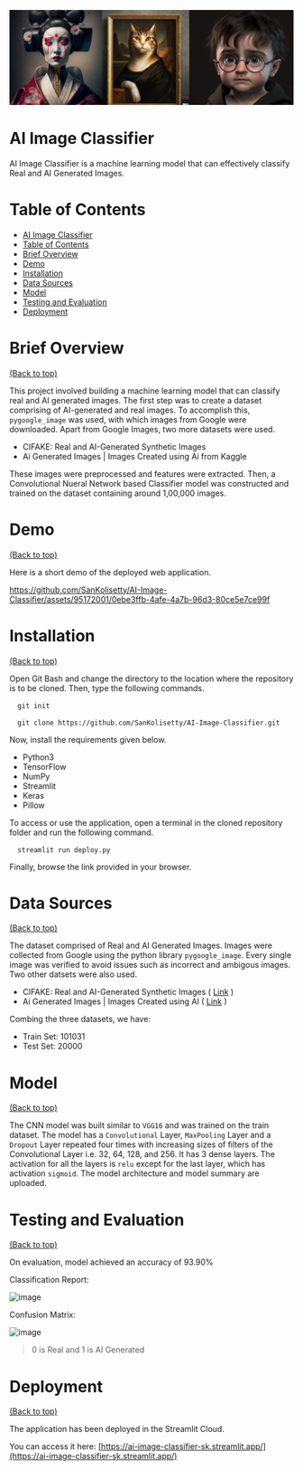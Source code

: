 ![Banner](./banneraiimg.jpg)

# AI Image Classifier

AI Image Classifier is a machine learning model that can effectively classify Real and AI Generated Images.

# Table of Contents

- [AI Image Classifier](#ai-image-classifier)
- [Table of Contents](#table-of-contents)
- [Brief Overview](#brief-overview)
- [Demo](#demo)
- [Installation](#installation)
- [Data Sources](#data-sources)
- [Model](#model)
- [Testing and Evaluation](#testing-and-evaluation)
- [Deployment](#deployment)

# Brief Overview
[(Back to top)](#table-of-contents)

This project involved building a machine learning model that can classify real and AI generated images. The first step was to create a dataset comprising of AI-generated and real images. To accomplish this, `pygoogle_image` was used, with which images from Google were downloaded. Apart from Google Images, two more datasets were used.

- CIFAKE: Real and AI-Generated Synthetic Images 
- Ai Generated Images | Images Created using Ai from Kaggle

These images were preprocessed and features were extracted. Then, a Convolutional Nueral Network based Classifier model was constructed and trained on the dataset containing around 1,00,000 images.

# Demo
[(Back to top)](#table-of-contents)

Here is a short demo of the deployed web application.

https://github.com/SanKolisetty/AI-Image-Classifier/assets/95172001/0ebe3ffb-4afe-4a7b-96d3-80ce5e7ce99f

# Installation
[(Back to top)](#table-of-contents)

Open Git Bash and change the directory to the location where the repository is to be cloned. Then, type the following commands.

```shell
  git init
```
```shell
  git clone https://github.com/SanKolisetty/AI-Image-Classifier.git
```
Now, install the requirements given below.

- Python3 
- TensorFlow 
- NumPy
- Streamlit
- Keras
- Pillow

To access or use the application, open a terminal in the cloned repository folder and run the following command.

```shell
  streamlit run deploy.py
```
Finally, browse the link provided in your browser.

# Data Sources
[(Back to top)](#table-of-contents)

The dataset comprised of Real and AI Generated Images. Images were collected from Google using the python library `pygoogle_image`. Every single image was verified to avoid issues such as incorrect and ambigous images. Two other datsets were also used.

- CIFAKE: Real and AI-Generated Synthetic Images ( [Link](https://www.kaggle.com/datasets/birdy654/cifake-real-and-ai-generated-synthetic-images) )
- Ai Generated Images | Images Created using AI ( [Link](https://www.kaggle.com/datasets/anasmahmood000/ai-generated-images) )

Combing the three datasets, we have:

- Train Set: 101031
- Test Set: 20000

# Model
[(Back to top)](#table-of-contents)

The CNN model was built similar to `VGG16` and was trained on the train dataset. The model has a `Convolutional` Layer, `MaxPooling` Layer and a `Dropout` Layer repeated four times with increasing sizes of filters of the Convolutional Layer i.e. 32, 64, 128, and 256. It has 3 dense layers. The activation for all the layers is `relu` except for the last layer, which has activation `sigmoid`. The model architecture and model summary are uploaded.

# Testing and Evaluation
[(Back to top)](#table-of-contents)

On evaluation, model achieved an accuracy of 93.90% 

Classification Report:

![image](https://github.com/SanKolisetty/AI-Image-Classifier/assets/95172001/e3e898a4-e43a-43fe-9f32-4e3d3aad2329)

Confusion Matrix:

![image](https://github.com/SanKolisetty/AI-Image-Classifier/assets/95172001/846b99e3-7dc7-4fcb-980c-890d380eae3b)

> 0 is Real and 1 is AI Generated

# Deployment
[(Back to top)](#table-of-contents)

The application has been deployed in the Streamlit Cloud.

You can access it here: [https://ai-image-classifier-sk.streamlit.app/](https://ai-image-classifier-sk.streamlit.app/)
